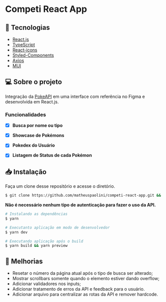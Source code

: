 # Competi React App

## :rocket: Tecnologias

-  [React.js](https://pt-br.reactjs.org/)
-  [TypeScript](https://www.typescriptlang.org/)
-  [React-icons](https://react-icons.netlify.com/)
-  [Styled-Components](https://styled-components.com/)
-  [Axios](https://github.com/axios/axios)
-  [MUI](https://mui.com/pt/)

## 💻 Sobre o projeto

Integração da [PokeAPI](https://pokeapi.co/docs/v2#pokemon) em uma interface com referência no Figma e desenvolvida em React.js.

### Funcionalidades

- [x] **Busca por nome ou tipo**

- [x] **Showcase de Pokémons**

- [x] **Pokedex do Usuário**

- [x] **Listagem de Status de cada Pokémon**


## 📥 Instalação

Faça um clone desse repositório e acesse o diretório.

```bash
$ git clone https://github.com/matheuspaolini/competi-react-app.git && cd competi-react-app
```

**Não é necessário nenhum tipo de autenticação para fazer o uso da API.**


```bash
# Instalando as dependências
$ yarn

# Executanto aplicação em modo de desenvolvedor
$ yarn dev

# Executando aplicação após o build
$ yarn build && yarn preview
```


## :muscle: Melhorias
- Resetar o número da página atual após o tipo de busca ser alterado;
- Mostrar scrollbars somente quando o elemento estiver dando overflow;
- Adicionar validadores nos inputs;
- Adicionar tratamento de erros da API e feedback para o usuário.
- Adicionar arquivo para centralizar as rotas da API e remover hardcode.
